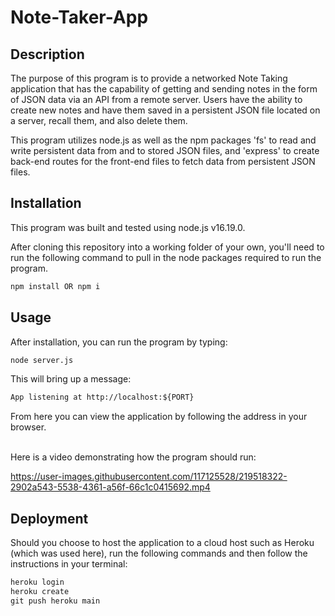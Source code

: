 # Note-Taker-App

## Description

The purpose of this program is to provide a networked Note Taking application that has the capability of getting and sending notes in the form of JSON data via an API from a remote server. Users have the ability to create new notes and have them saved in a persistent JSON file located on a server, recall them, and also delete them.

This program utilizes node.js as well as the npm packages 'fs' to read and write persistent data from and to stored JSON files, and 'express' to create back-end routes for the front-end files to fetch data from persistent JSON files.

## Installation

This program was built and tested using node.js v16.19.0.

After cloning this repository into a working folder of your own, you'll need to run the following command to pull in the node packages required to run the program.

```md
npm install OR npm i
```

## Usage

After installation, you can run the program by typing:

```md
node server.js
```

This will bring up a message:

```md
App listening at http://localhost:${PORT}
```

From here you can view the application by following the address in your browser.

<br>
Here is a video demonstrating how the program should run:


https://user-images.githubusercontent.com/117125528/219518322-2902a543-5538-4361-a56f-66c1c0415692.mp4


## Deployment

Should you choose to host the application to a cloud host such as Heroku (which was used here), run the following commands and then follow the instructions in your terminal:

```md
heroku login
heroku create
git push heroku main
```
